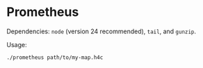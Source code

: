 # Prometheus

Dependencies: `node` (version 24 recommended), `tail`, and `gunzip`.

Usage:

```bash
./prometheus path/to/my-map.h4c
```
